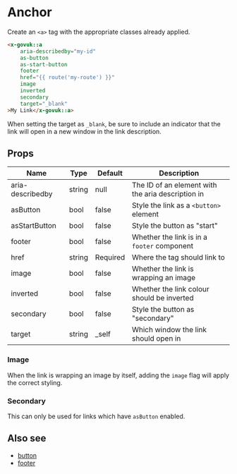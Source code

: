 # Anchor

Create an `<a>` tag with the appropriate classes already applied.

```html
<x-govuk::a
    aria-describedby="my-id"
    as-button
    as-start-button
    footer
    href="{{ route('my-route') }}"
    image
    inverted
    secondary
    target="_blank"
>My Link</x-govuk::a>
```

When setting the target as `_blank`, be sure to include an indicator that the link will open in a new window in the link description. 

## Props

| Name             | Type   | Default  | Description                                       |
|------------------|--------|----------|---------------------------------------------------|
| aria-describedby | string | null     | The ID of an element with the aria description in |
| asButton         | bool   | false    | Style the link as a `<button>` element            |
| asStartButton    | bool   | false    | Style the button as "start"                       |
| footer           | bool   | false    | Whether the link is in a `footer` component       |
| href             | string | Required | Where the tag should link to                      |
| image            | bool   | false    | Whether the link is wrapping an image             |
| inverted         | bool   | false    | Whether the link colour should be inverted        |
| secondary        | bool   | false    | Style the button as "secondary"                   |
| target           | string | _self    | Which window the link should open in              |

### Image

When the link is wrapping an image by itself, adding the `image` flag will apply the correct styling.

### Secondary

This can only be used for links which have `asButton` enabled.

## Also see

* [button](button.md)
* [footer](footer.md)
